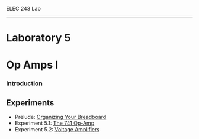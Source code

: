 ELEC 243 Lab

------------------------------------------------------------------------

Laboratory 5
============

Op Amps I
=========

[](file.26.html)

### Introduction

Experiments
-----------

-   Prelude: [Organizing Your Breadboard](file.27.html)
-   Experiment 5.1: [The 741 Op-Amp](exp5.1.html)
-   Experiment 5.2: [Voltage Amplifiers](exp5.2.html)

